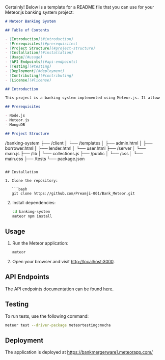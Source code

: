 Certainly! Below is a template for a README file that you can use for your Meteor.js banking system project:

```markdown
# Meteor Banking System

## Table of Contents

- [Introduction](#introduction)
- [Prerequisites](#prerequisites)
- [Project Structure](#project-structure)
- [Installation](#installation)
- [Usage](#usage)
- [API Endpoints](#api-endpoints)
- [Testing](#testing)
- [Deployment](#deployment)
- [Contributing](#contributing)
- [License](#license)

## Introduction

This project is a banking system implemented using Meteor.js. It allows users to register, choose roles (admin, borrower, lender), request loans, confirm and pay loans, and provides an admin view for complete transactions.

## Prerequisites

- Node.js
- Meteor.js
- MongoDB

## Project Structure

```
/banking-system
  ├── /client
  │    └── /templates
  │         ├── admin.html
  │         ├── borrower.html
  │         ├── lender.html
  │         └── user.html
  ├── /server
  │    └── main.js
  ├── /lib
  │    └── collections.js
  ├── /public
  │    └── /css
  │         └── main.css
  ├── /tests
  └── package.json
```

## Installation

1. Clone the repository:

   ```bash
   git clone https://github.com/Preamji-001/Bank_Meteor.git
   ```

2. Install dependencies:

   ```bash
   cd banking-system
   meteor npm install
   ```

## Usage

1. Run the Meteor application:

   ```bash
   meteor
   ```

2. Open your browser and visit [http://localhost:3000](http://localhost:3000).

## API Endpoints

The API endpoints documentation can be found [here](./API_ENDPOINTS.md).

## Testing

To run tests, use the following command:

```bash
meteor test --driver-package meteortesting:mocha
```

## Deployment

The application is deployed at https://bankmergerware1.meteorapp.com/


